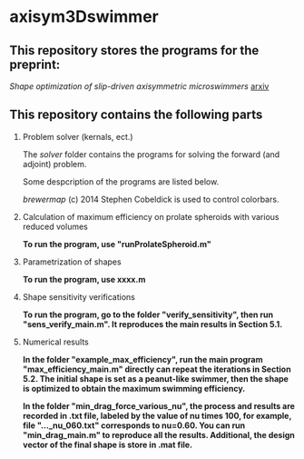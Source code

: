 # axisym3Dswimmer

## This repository stores the programs for the preprint:

_Shape optimization of slip-driven axisymmetric microswimmers_ [arxiv](https://arxiv.org/abs/2405.00656/)

## This repository contains the following parts
1. Problem solver (kernals, ect.)

   The _solver_ folder contains the programs for solving the forward (and adjoint) problem. 

   Some despcription of the programs are listed below.
   
   _brewermap_ (c) 2014 Stephen Cobeldick is used to control colorbars.

2. Calculation of maximum efficiency on prolate spheroids with various reduced volumes

   **To run the program, use "runProlateSpheroid.m"**

3. Parametrization of shapes

   **To run the program, use xxxx.m**

4. Shape sensitivity verifications

   **To run the program, go to the folder "verify_sensitivity", then run "sens_verify_main.m". It reproduces the main results in Section 5.1.**

5. Numerical results

   **In the folder "example_max_efficiency", run the main program "max_efficiency_main.m" directly can repeat the iterations in Section 5.2. The initial shape is set as a peanut-like swimmer, then the shape is optimized to obtain the maximum swimming efficiency.**
   
   **In the folder "min_drag_force_various_nu", the process and results are recorded in .txt file, labeled by the value of nu times 100, for example, file "..._nu_060.txt" corresponds to nu=0.60. You can run "min_drag_main.m" to reproduce all the results. Additional, the design vector of the final shape is store in .mat file.**


